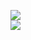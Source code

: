 [![](https://img.shields.io/badge/Made%20With-Github%20Spray-lightgrey.svg?style=for-the-badge&logo=github)](https://github.com/Annihil/github-spray#16012)  
[![](https://i.imgur.com/2DrTn0Z.gif)](https://github.com/Annihil/github-spray)